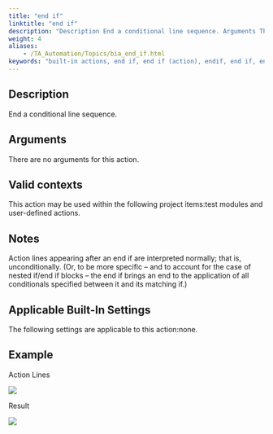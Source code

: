```yaml
--- 
title: "end if"
linktitle: "end if"
description: "Description End a conditional line sequence. Arguments There are no arguments for this action. Valid contexts This action may be used within the following project items: test modules and user-defined ..."
weight: 4
aliases: 
    - /TA_Automation/Topics/bia_end_if.html
keywords: "built-in actions, end if, end if (action), endif, end if, endif condition, end if condition, end if statement, endif statement"
---
```


## Description

End a conditional line sequence.

## Arguments

There are no arguments for this action.

## Valid contexts

This action may be used within the following project items:test modules and user-defined actions.

## Notes

Action lines appearing after an end if are interpreted normally; that is, unconditionally. \(Or, to be more specific – and to account for the case of nested if/end if blocks – the end if brings an end to the application of all conditionals specified between it and its matching if.\)

## Applicable Built-In Settings

The following settings are applicable to this action:none.

## Example

Action Lines

![](/images/TA_Automation/Images/bia_else_pgm.png)

Result

![](/images/TA_Automation/Images/bia_else_res.png)

